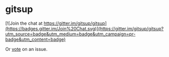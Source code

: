 # gitsup

[![Join the chat at https://gitter.im/gitsup/gitsup](https://badges.gitter.im/Join%20Chat.svg)](https://gitter.im/gitsup/gitsup?utm_source=badge&utm_medium=badge&utm_campaign=pr-badge&utm_content=badge)

Or [vote](https://gitsup.com/gitsup/gitsup/issues) on an issue.
